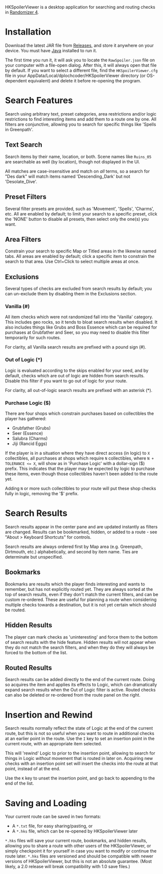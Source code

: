 HKSpoilerViewer is a desktop application for searching and routing checks in [Randomizer 4](https://github.com/homothetyhk/RandomizerMod).

# Installation

Download the latest JAR file from [Releases](https://github.com/dplochcoder/hkspoilerviewer/releases), and store it anywhere on your device. You must have [Java](https://www.java.com/en/) installed to run it.

The first time you run it, it will ask you to locate the `RawSpoiler.json` file on your computer with a file-open dialog. After this, it will always open that file by default. If you want to select a different file, find the `HKSpoilerViewer.cfg` file in your AppData/Local/dplochcoder/HKSpoilerViewer directory (or OS-dependent equivalent) and delete it before re-opening the program.

# Search Features

Search using arbitrary text, preset categories, area restrictions and/or logic restrictions to find interesting items and add them to a route one by one. All filters are conjunctive, allowing you to search for specific things like 'Spells in Greenpath'.

## Text Search

Search items by their name, location, or both. Scene names like `Ruins_05` are searchable as well (by location), though not displayed in the UI.

All matches are case-insensitive and match on *all* terms, so a search for "Des dark" will match items named 'Descending_Dark' but not 'Desolate_Dive'.

## Preset Filters

Several filter presets are provided, such as 'Movement', 'Spells', 'Charms', etc. All are enabled by default; to limit your search to a specific preset, click the 'NONE' button to disable all presets, then select only the one(s) you want.

## Area Filters

Constrain your search to specific Map or Titled areas in the likewise named tabs. All areas are enabled by default; click a specific item to constrain the search to that area. Use Ctrl+Click to select multiple areas at once.

## Exclusions

Several types of checks are excluded from search results by default; you can un-exclude them by disabling them in the Exclusions section.

### Vanilla (#)

All item checks which were not randomized fall into the 'Vanilla' category. This includes geo rocks, so it tends to bloat search results when disabled. It also includes things like Grubs and Boss Essence which can be required for purchases at Grubfather and Seer, so you may need to disable this filter temporarily for such routes.

For clarity, all Vanilla search results are prefixed with a pound sign (#).

### Out of Logic (*)

Logic is evaluated according to the skips enabled for your seed, and by default, checks which are out of logic are hidden from search results. Disable this filter if you want to go out of logic for your route.

For clarity, all out-of-logic search results are prefixed with an asterisk (*).

### Purchase Logic ($)

There are four shops which constrain purchases based on collectibles the player has gathered:

  - Grubfather (Grubs)
  - Seer (Essence)
  - Salubra (Charms)
  - Jiji (Rancid Eggs)

If the player is in a situation where they have direct access (in logic) to `X` collectibles, all purchases at shops which require `N` collectibles, where `N + TOLERANCE <= X`, will show as in 'Purchase Logic' with a dollar-sign ($) prefix. This indicates that the player may be expected by logic to purchase these items, even though those collectibles haven't been added to the route yet.

Adding `N` or more such collectibles to your route will put these shop checks fully in logic, removing the '$' prefix.

# Search Results

Search results appear in the center pane and are updated instantly as filters are changed. Results can be bookmarked, hidden, or added to a route - see "About > Keyboard Shortcuts" for controls.

Search results are always ordered first by Map area (e.g. Greenpath, Dirtmouth, etc.) alphabetically, and second by item name. Ties are determinate but unspecified.

## Bookmarks

Bookmarks are results which the player finds interesting and wants to remember, but has not explicitly routed yet. They are always sorted at the top of search results, even if they don't match the current filters, and can be custom re-ordered. These are useful for planning a route when considering multiple checks towards a destination, but it is not yet certain which should be routed.

## Hidden Results

The player can mark checks as 'uninteresting' and force them to the bottom of search results with the hide feature. Hidden results will not appear when they do not match the search filters, and when they do they will always be forced to the bottom of the list.

## Routed Results

Search results can be added directly to the end of the current route. Doing so acquires the item and applies its effects to Logic, which can dramatically expand search results when the Out of Logic filter is active. Routed checks can also be deleted or re-ordered from the route panel on the right.

# Insertion and Rewind

Search results normally reflect the state of Logic at the end of the current route, but this is not so useful when you want to route in additional checks at an earlier point in the route. Use the `I` key to set an insertion point
in the current route, with an appropriate item selected.

This will 'rewind' Logic to prior to the insertion point, allowing to search for things in Logic *without* movement
that is routed in later on. Acquiring new checks with an insertion point set will insert the checks into the route at that point, instead of at the end.

Use the `K` key to unset the insertion point, and go back to appending to the end of the list.

# Saving and Loading

Your current route can be saved in two formats:

  - A `*.txt` file, for easy sharing/pasting, or
  - A `*.hks` file, which can be re-opened by HKSpoilerViewer later
  
`*.hks` files will save your current route, bookmarks, and hidden results, allowing you to share a route with other users of the HKSpoilerViewer, or simply checkpoint it for yourself in case you want to modify or continue the route later. `*.hks` files are versioned and should be compatible with newer versions of HKSpoilerViewer, but this is not an absolute guarantee.  (Most likely, a 2.0 release will break compatibility with 1.0 save files.) 
